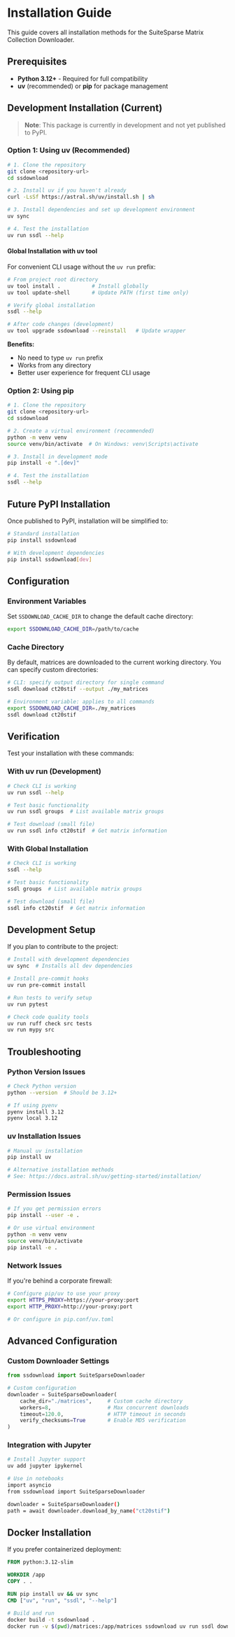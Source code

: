 # Installation Guide

This guide covers all installation methods for the SuiteSparse Matrix Collection Downloader.

## Prerequisites

- **Python 3.12+** - Required for full compatibility
- **uv** (recommended) or **pip** for package management

## Development Installation (Current)

> **Note**: This package is currently in development and not yet published to PyPI.

### Option 1: Using uv (Recommended)

```bash
# 1. Clone the repository
git clone <repository-url>
cd ssdownload

# 2. Install uv if you haven't already
curl -LsSf https://astral.sh/uv/install.sh | sh

# 3. Install dependencies and set up development environment
uv sync

# 4. Test the installation
uv run ssdl --help
```

#### Global Installation with uv tool

For convenient CLI usage without the `uv run` prefix:

```bash
# From project root directory
uv tool install .          # Install globally
uv tool update-shell       # Update PATH (first time only)

# Verify global installation
ssdl --help

# After code changes (development)
uv tool upgrade ssdownload --reinstall   # Update wrapper
```

**Benefits:**
- No need to type `uv run` prefix
- Works from any directory
- Better user experience for frequent CLI usage

### Option 2: Using pip

```bash
# 1. Clone the repository
git clone <repository-url>
cd ssdownload

# 2. Create a virtual environment (recommended)
python -m venv venv
source venv/bin/activate  # On Windows: venv\Scripts\activate

# 3. Install in development mode
pip install -e ".[dev]"

# 4. Test the installation
ssdl --help
```

## Future PyPI Installation

Once published to PyPI, installation will be simplified to:

```bash
# Standard installation
pip install ssdownload

# With development dependencies
pip install ssdownload[dev]
```

## Configuration

### Environment Variables

Set `SSDOWNLOAD_CACHE_DIR` to change the default cache directory:

```bash
export SSDOWNLOAD_CACHE_DIR=/path/to/cache
```

### Cache Directory

By default, matrices are downloaded to the current working directory. You can specify custom directories:

```bash
# CLI: specify output directory for single command
ssdl download ct20stif --output ./my_matrices

# Environment variable: applies to all commands
export SSDOWNLOAD_CACHE_DIR=./my_matrices
ssdl download ct20stif
```

## Verification

Test your installation with these commands:

### With uv run (Development)
```bash
# Check CLI is working
uv run ssdl --help

# Test basic functionality
uv run ssdl groups  # List available matrix groups

# Test download (small file)
uv run ssdl info ct20stif  # Get matrix information
```

### With Global Installation
```bash
# Check CLI is working
ssdl --help

# Test basic functionality
ssdl groups  # List available matrix groups

# Test download (small file)
ssdl info ct20stif  # Get matrix information
```

## Development Setup

If you plan to contribute to the project:

```bash
# Install with development dependencies
uv sync  # Installs all dev dependencies

# Install pre-commit hooks
uv run pre-commit install

# Run tests to verify setup
uv run pytest

# Check code quality tools
uv run ruff check src tests
uv run mypy src
```

## Troubleshooting

### Python Version Issues

```bash
# Check Python version
python --version  # Should be 3.12+

# If using pyenv
pyenv install 3.12
pyenv local 3.12
```

### uv Installation Issues

```bash
# Manual uv installation
pip install uv

# Alternative installation methods
# See: https://docs.astral.sh/uv/getting-started/installation/
```

### Permission Issues

```bash
# If you get permission errors
pip install --user -e .

# Or use virtual environment
python -m venv venv
source venv/bin/activate
pip install -e .
```

### Network Issues

If you're behind a corporate firewall:

```bash
# Configure pip/uv to use your proxy
export HTTPS_PROXY=https://your-proxy:port
export HTTP_PROXY=http://your-proxy:port

# Or configure in pip.conf/uv.toml
```

## Advanced Configuration

### Custom Downloader Settings

```python
from ssdownload import SuiteSparseDownloader

# Custom configuration
downloader = SuiteSparseDownloader(
    cache_dir="./matrices",     # Custom cache directory
    workers=8,                  # Max concurrent downloads
    timeout=120.0,              # HTTP timeout in seconds
    verify_checksums=True       # Enable MD5 verification
)
```

### Integration with Jupyter

```bash
# Install Jupyter support
uv add jupyter ipykernel

# Use in notebooks
import asyncio
from ssdownload import SuiteSparseDownloader

downloader = SuiteSparseDownloader()
path = await downloader.download_by_name("ct20stif")
```

## Docker Installation

If you prefer containerized deployment:

```dockerfile
FROM python:3.12-slim

WORKDIR /app
COPY . .

RUN pip install uv && uv sync
CMD ["uv", "run", "ssdl", "--help"]
```

```bash
# Build and run
docker build -t ssdownload .
docker run -v $(pwd)/matrices:/app/matrices ssdownload uv run ssdl download ct20stif
```
